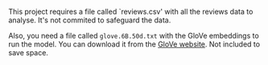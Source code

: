 This project requires a file called `reviews.csv' with all the reviews data to analyse.
It's not commited to safeguard the data.

Also, you need a file called `glove.6B.50d.txt` with the GloVe embeddings to run the model. You can 
download it from the [GloVe website](https://nlp.stanford.edu/projects/glove/). Not included to save space.
